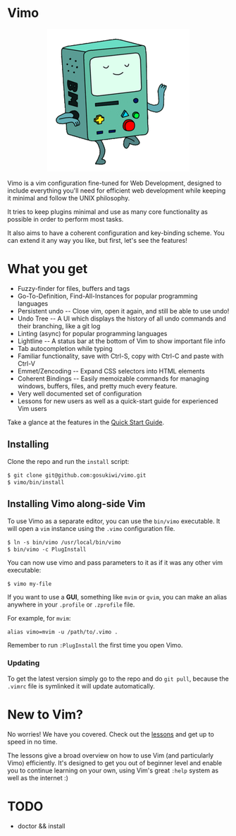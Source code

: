# Vimo

<p align="center">
  <img src="img/logo.gif">
</p>

Vimo is a vim configuration fine-tuned for Web Development, designed to include
everything you'll need for efficient web development while keeping it minimal
and follow the UNIX philosophy.

It tries to keep plugins minimal and use as many core functionality as possible
in order to perform most tasks.

It also aims to have a coherent configuration and key-binding scheme. You
can extend it any way you like, but first, let's see the features!

# What you get

* Fuzzy-finder for files, buffers and tags
* Go-To-Definition, Find-All-Instances for popular programming languages
* Persistent undo -- Close vim, open it again, and still be able to use undo!
* Undo Tree -- A UI which displays the history of all undo commands and their
  branching, like a git log
* Linting (async) for popular programming languages
* Lightline -- A status bar at the bottom of Vim to show important file info
* Tab autocompletion while typing
* Familiar functionality, save with Ctrl-S, copy with Ctrl-C and paste with
  Ctrl-V
* Emmet/Zencoding -- Expand CSS selectors into HTML elements
* Coherent Bindings -- Easily memoizable commands for managing windows, buffers,
  files, and pretty much every feature.
* Very well documented set of configuration
* Lessons for new users as well as a quick-start guide for experienced Vim users

Take a glance at the features in the [Quick Start
Guide](doc/quick-start-guide.md).

## Installing
Clone the repo and run the `install` script:

    $ git clone git@github.com:gosukiwi/vimo.git
    $ vimo/bin/install

## Installing Vimo along-side Vim
To use Vimo as a separate editor, you can use the `bin/vimo` executable. It will
open a `vim` instance using the `.vimo` configuration file.

    $ ln -s bin/vimo /usr/local/bin/vimo
    $ bin/vimo -c PlugInstall

You can now use vimo and pass parameters to it as if it was any other vim
executable:

    $ vimo my-file

If you want to use a __GUI__, something like `mvim` or `gvim`, you can make an
alias anywhere in your `.profile` or `.zprofile` file. 

For example, for `mvim`:

    alias vimo=mvim -u /path/to/.vimo .

Remember to run `:PlugInstall` the first time you open Vimo.

### Updating
To get the latest version simply go to the repo and do `git pull`, because the
`.vimrc` file is symlinked it will update automatically.


# New to Vim?
No worries! We have you covered. Check out the [lessons](lessons/) and get up to
speed in no time.

The lessons give a broad overview on how to use Vim (and particularly Vimo)
efficiently. It's designed to get you out of beginner level and enable you to
continue learning on your own, using Vim's great `:help` system as well as the
internet :) 

# TODO
- doctor && install
